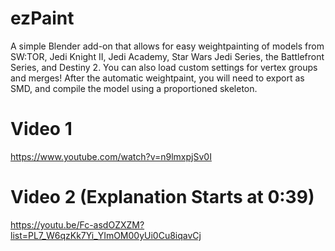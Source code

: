 # ezPaint
A simple Blender add-on that allows for easy weightpainting of models from SW:TOR, Jedi Knight II, Jedi Academy, Star Wars Jedi Series, the Battlefront Series, and Destiny 2. You can also load custom settings for vertex groups and merges!
After the automatic weightpaint, you will need to export as SMD, and compile the model using a proportioned skeleton.
# Video 1
https://www.youtube.com/watch?v=n9lmxpjSv0I
# Video 2 (Explanation Starts at 0:39)
https://youtu.be/Fc-asdOZXZM?list=PL7_W6qzKk7Yi_YImOM00yUi0Cu8iqavCj
